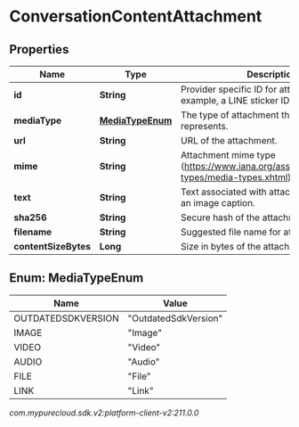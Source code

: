 # ConversationContentAttachment


## Properties

| Name | Type | Description | Notes |
| ------------ | ------------- | ------------- | ------------- |
| **id** | **String** | Provider specific ID for attachment. For example, a LINE sticker ID. |  [optional] |
| **mediaType** | [**MediaTypeEnum**](#Enum--MediaTypeEnum) | The type of attachment this instance represents. |  |
| **url** | **String** | URL of the attachment. |  [optional] |
| **mime** | **String** | Attachment mime type (https://www.iana.org/assignments/media-types/media-types.xhtml). |  [optional] |
| **text** | **String** | Text associated with attachment such as an image caption. |  [optional] |
| **sha256** | **String** | Secure hash of the attachment content. |  [optional] |
| **filename** | **String** | Suggested file name for attachment. |  [optional] |
| **contentSizeBytes** | **Long** | Size in bytes of the attachment content. |  [optional] |


## Enum: MediaTypeEnum

| Name | Value |
| ---- | ----- |
| OUTDATEDSDKVERSION | &quot;OutdatedSdkVersion&quot; | 
| IMAGE | &quot;Image&quot; | 
| VIDEO | &quot;Video&quot; | 
| AUDIO | &quot;Audio&quot; | 
| FILE | &quot;File&quot; | 
| LINK | &quot;Link&quot; | 




_com.mypurecloud.sdk.v2:platform-client-v2:211.0.0_
